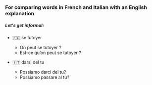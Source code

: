 ### For comparing words in French and Italian with an English explanation

##### Let's get informal:

- 🇫🇷 se tutoyer
  - On peut se tutoyer ?
  - Est-ce qu’on peut se tutoyer ?
 

- 🇮🇹 darsi del tu
  - Possiamo darci del tu?
  - Possiamo passare al tu?
